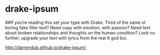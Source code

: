 # drake-ipsum
##If you’re reading this set your type with Drake.
Tired of the same ol boring fake filler text? Need copy with emotion, with passion? Need text about broken relationships and thoughts on the human condition? Look no further, upgrade your text with lyrics from the real 6 god boi. 

http://darrendub.github.io/drake-ipsum/
